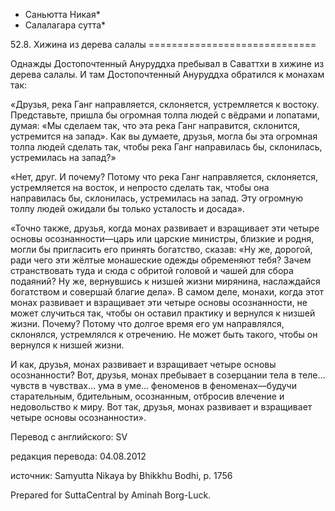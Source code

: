 * Саньютта Никая*
* Салалагара сутта*

52\.8\. Хижина из дерева салалы
\=\=\=\=\=\=\=\=\=\=\=\=\=\=\=\=\=\=\=\=\=\=\=\=\=\=\=\=\=

Однажды Достопочтенный Ануруддха пребывал в Саваттхи в хижине из дерева салалы\. И там Достопочтенный Ануруддха обратился к монахам так:

«Друзья, река Ганг направляется, склоняется, устремляется к востоку\. Представьте, пришла бы огромная толпа людей с вёдрами и лопатами, думая: «Мы сделаем так, что эта река Ганг направится, склонится, устремится на запад»\. Как вы думаете, друзья, могла бы эта огромная толпа людей сделать так, чтобы река Ганг направилась бы, склонилась, устремилась на запад?»

«Нет, друг\. И почему? Потому что река Ганг направляется, склоняется, устремляется на восток, и непросто сделать так, чтобы она направилась бы, склонилась, устремилась на запад\. Эту огромную толпу людей ожидали бы только усталость и досада»\.

«Точно также, друзья, когда монах развивает и взращивает эти четыре основы осознанности—царь или царские министры, близкие и родня, могли бы пригласить его принять богатство, сказав: «Ну же, дорогой, ради чего эти жёлтые монашеские одежды обременяют тебя? Зачем странствовать туда и сюда с обритой головой и чашей для сбора подаяний? Ну же, вернувшись к низшей жизни мирянина, наслаждайся богатством и совершай благие дела»\. В самом деле, монахи, когда этот монах развивает и взращивает эти четыре основы осознанности, не может случиться так, чтобы он оставил практику и вернулся к низшей жизни\. Почему? Потому что долгое время его ум направлялся, склонялся, устремлялся к отречению\. Не может быть такого, чтобы он вернулся к низшей жизни\.

И как, друзья, монах развивает и взращивает четыре основы осознанности? Вот, друзья, монах пребывает в созерцании тела в теле… чувств в чувствах… ума в уме… феноменов в феноменах—будучи старательным, бдительным, осознанным, отбросив влечение и недовольство к миру\. Вот так, друзья, монах развивает и взращивает четыре основы осознанности»\.

Перевод с английского: SV

редакция перевода: 04\.08\.2012

источник: Samyutta Nikaya by Bhikkhu Bodhi, p\. 1756

Prepared for SuttaCentral by Aminah Borg\-Luck\.